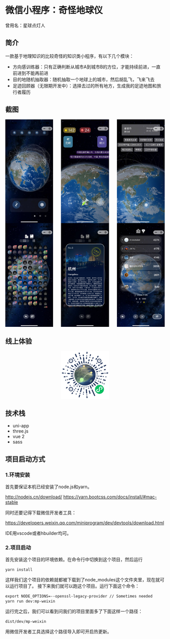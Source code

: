 # 微信小程序：奇怪地球仪

曾用名：星球点灯人

## 简介

一款基于地理知识的比较奇怪的知识类小程序，有以下几个模块：
* 方向感训练器：只有正确判断从城市A到城市B的方位，才能持续前进，一直前进到不能再前进
* 目的地随机抽取器：随机抽取一个地球上的城市，然后胡乱飞，飞来飞去
* 足迹回顾器（无限期开发中）：选择去过的所有地方，生成我的足迹地图和旅行者履历

## 截图

<div style="display: flex; justify-content: space-between;flex-wrap: nowrap">
<img src="./public/screenshot01.jpg" alt="图片1" style="width: 30%; height: auto; display: inline-block;">
<img src="./public/screenshot02.jpg" alt="图片1" style="width: 30%; height: auto; display: inline-block;">
<img src="./public/screenshot03.jpg" alt="图片1" style="width: 30%; height: auto; display: inline-block;">
</div>

<div style="display: flex; justify-content: space-between;flex-wrap: nowrap">
<img src="./public/screenshot04.jpg" alt="图片1" style="width: 30%; height: auto; display: inline-block;">
<img src="./public/screenshot05.jpg" alt="图片1" style="width: 30%; height: auto; display: inline-block;">
<img src="./public/screenshot06.jpg" alt="图片1" style="width: 30%; height: auto; display: inline-block;">
</div>


## 线上体验

<div style="display: flex; justify-content: center;flex-wrap: nowrap">
<img src="./public/xcx.jpg" alt="图片1" style="width: 30%; height: auto; display: inline-block;">
</div>


## 技术栈

* uni-app
* three.js
* vue 2
* sass

## 项目启动方式

### 1.环境安装

首先要保证本机已经安装了node.js和yarn。

http://nodejs.cn/download/
https://yarn.bootcss.com/docs/install/#mac-stable

同时还要记得下载微信开发者工具：

https://developers.weixin.qq.com/miniprogram/dev/devtools/download.html

IDE用vscode或者hbuilder均可。

### 2.项目启动

首先安装这个项目的环境依赖。在命令行中切换到这个项目，然后运行
```
yarn install
```
这样我们这个项目的依赖就都被下载到了node_modules这个文件夹里，现在就可以运行项目了。
接下来我们就可以跑这个项目。运行下面这个命令：

```
export NODE_OPTIONS=--openssl-legacy-provider // Sometimes needed
yarn run dev:mp-weixin
```
运行完之后，我们可以看到问我们的项目里面多了下面这样一个路径：

```
dist/dev/mp-weixin
```

用微信开发者工具选择这个路径导入即可开启热更新。